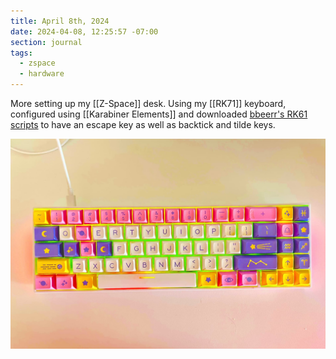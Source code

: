 ```yaml
---
title: April 8th, 2024
date: 2024-04-08, 12:25:57 -07:00
section: journal
tags:
  - zspace
  - hardware
---
```

More setting up my [[Z-Space]] desk. Using my [[RK71]] keyboard, configured using [[Karabiner Elements]] and downloaded [bbeerr's RK61 scripts](https://ke-complex-modifications.pqrs.org/?q=rk71) to have an escape key as well as backtick and tilde keys.

![Royal Kludge RK71 Keyboard](/assets/2024/rk71_zspace.jpg)
